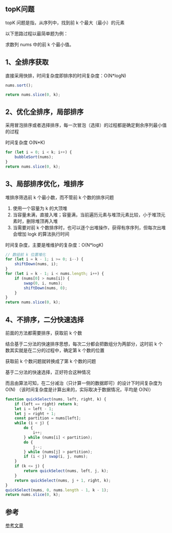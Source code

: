 ## topK问题

topK 问题是指，从序列中，找到前 k 个最大（最小）的元素

以下思路过程以最简单题为例：

求数列 nums 中的前 k 个最小值。

## 1、全排序获取

直接采用快排，时间复杂度即排序的时间复杂度：O(N\*logN)

```js
nums.sort();

return nums.slice(0, k);
```

## 2、优化全排序，局部排序

采用冒泡排序或者选择排序，每一次冒泡（选择）的过程都是确定剩余序列最小值的过程

时间复杂度 O(N\*K)

```js
for (let i = 0; i < k; i++) {
	bubbleSort(nums);
}
return nums.slice(0, k);
```

## 3、局部排序优化，堆排序

堆排序筛选前 k 个最小数，而不管前 k 个数的排序问题

1. 使用一个容量为 k 的大顶堆
2. 当容量未满，直接入堆；容量满，当前遍历元素与堆顶元素比较，小于堆顶元素时，删除堆顶再入堆
3. 当需要对前 k 个数排序时，也可以逐个出堆操作，获得有序序列，但每次出堆会增加 logk 的算法执行时间

时间复杂度，主要是堆维护的复杂度：O(N\*logK)

```js
// 数组前 k 位置堆化
for (let i = k - 1; i >= 0; i--) {
	shiftDown(nums, i);
}
for (let i = k - 1; i < nums.length; i++) {
	if (nums[0] > nums[i]) {
		swap(0, i, nums);
		shiftDown(nums, 0);
	}
}
return nums.slice(0, k);
```

## 4、不排序，二分快速选择

前面的方法都需要排序，获取前 k 个数

结合基于二分法的快速排序思想，每次二分都会把数组分为两部分，这时前 k 个数其实就是在二分的过程中，确定第 k 个数的位置

获取前 k 个数问题就转换成了第 k 个数的问题

基于二分法的快速选择，正好符合这种情况

而且由算法可知，在二分减治（只计算一侧的数据即可）的设计下时间复杂度为 O(N) （该时间复杂度是计算出来的，实际取决于数据情况，平均是 O(N)）

```js
function quickSelect(nums, left, right, k) {
	if (left == right) return k;
	let i = left - 1;
	let j = right + 1;
	const partition = nums[left];
	while (i < j) {
		do {
			i++;
		} while (nums[i] < partition);
		do {
			j--;
		} while (nums[j] > partition);
		if (i < j) swap(i, j, nums);
	}
	if (k <= j) {
		return quickSelect(nums, left, j, k);
	}
	return quickSelect(nums, j + 1, right, k);
}
quickSelect(nums, 0, nums.length - 1, k - 1);
return nums.slice(0, k);
```

## 参考

[参考文章](https://zhuanlan.zhihu.com/p/76734219)
